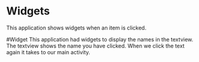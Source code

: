 # Widgets
This application shows widgets when an item is clicked.

#Widget
This application had widgets to display the names in the textview.
The textview shows the name you have clicked.
When we click the text again it takes to our main activity.

